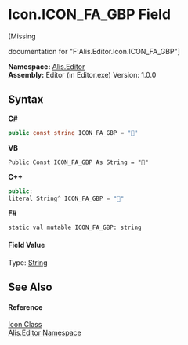 # Icon.ICON_FA_GBP Field
 

\[Missing <summary> documentation for "F:Alis.Editor.Icon.ICON_FA_GBP"\]

**Namespace:**&nbsp;<a href="b150ade4-39de-a232-5f06-d3cdc1b2c538">Alis.Editor</a><br />**Assembly:**&nbsp;Editor (in Editor.exe) Version: 1.0.0

## Syntax

**C#**<br />
``` C#
public const string ICON_FA_GBP = ""
```

**VB**<br />
``` VB
Public Const ICON_FA_GBP As String = ""
```

**C++**<br />
``` C++
public:
literal String^ ICON_FA_GBP = ""
```

**F#**<br />
``` F#
static val mutable ICON_FA_GBP: string
```


#### Field Value
Type: <a href="https://docs.microsoft.com/dotnet/api/system.string" target="_blank">String</a>

## See Also


#### Reference
<a href="cc0f883c-67f8-f772-c6d7-a60b129f22a7">Icon Class</a><br /><a href="b150ade4-39de-a232-5f06-d3cdc1b2c538">Alis.Editor Namespace</a><br />